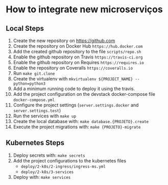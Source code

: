 # How to integrate new microserviços

## Local Steps

1. Create the new repository on https://github.com
1. Create the repository on Docker Hub `https://hub.docker.com`
1. Add the created github repository to the file `scripts/repo.sh`
1. Enable the github repository on Travis `https://travis-ci.org`
1. Enable the github repository on Requires `https://requires.io`
1. Enable the repository on Coveralls `https://coveralls.io`
1. Run `make git.clone`
1. Create the virtualenv with `mkvirtualenv ${PROJECT_NAME} --python=python3`
1. Add a minimum running code to deploy it using the travis.
1. Add the project configuration on the devstack docker-compose file `docker-compose.yml`
1. Configure the project settings (`server.settings.docker` and `server.settings.test`)
1. Run the services with `make up`
1. Create the local database with: `make database.{PROJETO}.create` 
1. Execute the project migrations with: `make {PROJETO}-migrate` 



## Kubernetes Steps
 
1. Deploy secrets with: `make secrets`
1. Add the project configurations to the kubernetes files
    - `deploy/2-k8s/2-ingress/ingress-ms.yml`
    - `deploy/2-k8s/3-services`
1. Deploy with: `make services`
